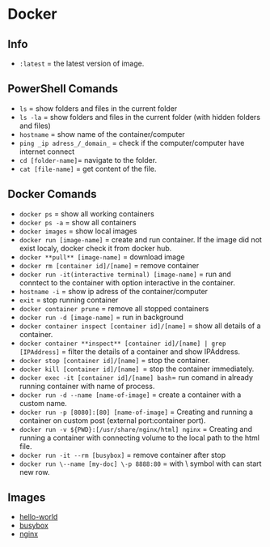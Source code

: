 # Docker
## Info
* ```:latest``` = the latest version of image.

## PowerShell Comands 
* ```ls``` = show folders and files in the current folder
* ```ls -la``` = show folders and files in the current folder (with hidden folders and files)
* ```hostname``` = show name of the container/computer
* ```ping _ip adress_/_domain_``` = check if the computer/computer have internet connect
* ```cd [folder-name]```= navigate to the folder.
* ```cat [file-name]``` = get content of the file.

## Docker Comands
* ```docker ps``` = show all working containers
* ```docker ps -a``` = show all containers
* ```docker images``` = show local images
* ```docker run [image-name]``` = create and run container. If the image did not exist localy, docker check it from docker hub. 
* ```docker **pull** [image-name]``` = download image
* ```docker rm [container id]/[name]``` = remove container
* ```docker run -it(interactive terminal) [image-name]``` = run and conntect to the container with option interactive in the container.
* ```hostname -i``` =  show ip adress of the container/computer
* ```exit``` = stop running container
* ```docker container prune``` = remove all stopped containers
* ```docker run -d [image-name]``` = run in background
* ```docker container inspect [container id]/[name]``` = show all details of a container.
* ```docker container **inspect** [container id]/[name] | grep [IPAddress]``` = filter the details of a container and show IPAddress.
* ```docker stop [container id]/[name]``` = stop the container.
* ```docker kill [container id]/[name] ```= stop the container immediately.
* ```docker exec -it [container id]/[name] bash```= run comand in already running container with name of process.
* ```docker run -d --name [name-of-image]``` = create a container with a custom name.
* ```docker run -p [8080]:[80] [name-of-image]``` = Creating and running a container on custom post (external port:container port).
* ```docker run -v ${PWD}:[/usr/share/nginx/html] nginx``` = Creating and running a container with connecting volume to the local path to the html file. 
* ```docker run -it --rm [busybox]``` = remove container after stop
* ```docker run \--name [my-doc] \-p 8888:80``` = with \ symbol with can start new row.

## Images 
* [hello-world](https://hub.docker.com/_/hello-world)
* [busybox](https://hub.docker.com/_/busybox)
* [nginx](https://hub.docker.com/_/nginx)
